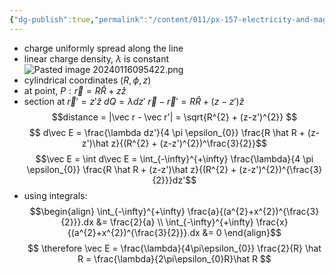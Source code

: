 ```yaml
---
{"dg-publish":true,"permalink":"/content/011/px-157-electricity-and-magnetism/px-157-b-electric-fields/i-field/px-157-b2b-electric-field-from-an-infinite-line-of-charge/","created":"2024-10-01T18:27:10.053+01:00","updated":"2024-11-26T20:07:15.156+00:00"}
---
```


- charge uniformly spread along the line
- linear charge density, $\lambda$ is constant
![Pasted image 20240116095422.png](/img/user/pics/Pasted%20image%2020240116095422.png)
- cylindrical coordinates $(R, \phi, z)$
- at point, $P: \vec r = R \hat R + z \hat z$
- section at $\vec r' = z' \hat z$
	$dQ = \lambda dz'$
	$\vec r - \vec r' = R \hat R + (z-z')\hat z$
$$distance = |\vec r - \vec r'| = \sqrt{R^{2} + (z-z')^{2}}
$$ 
$$
	d\vec E = \frac{\lambda dz'}{4 \pi \epsilon_{0}} \frac{R \hat R + (z-z')\hat z}{(R^{2} + (z-z')^{2})^\frac{3}{2}}$$
	$$\vec E = \int d\vec E = \int_{-\infty}^{+\infty} \frac{\lambda}{4 \pi \epsilon_{0}} \frac{R \hat R + (z-z')\hat z}{(R^{2} + (z-z')^{2})^{\frac{3}{2}}}dz'$$
- using integrals:
$$\begin{align}
\int_{-\infty}^{+\infty} \frac{a}{(a^{2}+x^{2})^{\frac{3}{2}}}.dx &= \frac{2}{a} \\
\int_{-\infty}^{+\infty} \frac{x}{(a^{2}+x^{2})^{\frac{3}{2}}}.dx &= 0
\end{align}$$
$$
\therefore \vec E = \frac{\lambda}{4\pi\epsilon_{0}} \frac{2}{R} \hat R = \frac{\lambda}{2\pi\epsilon_{0}R}\hat R
$$
